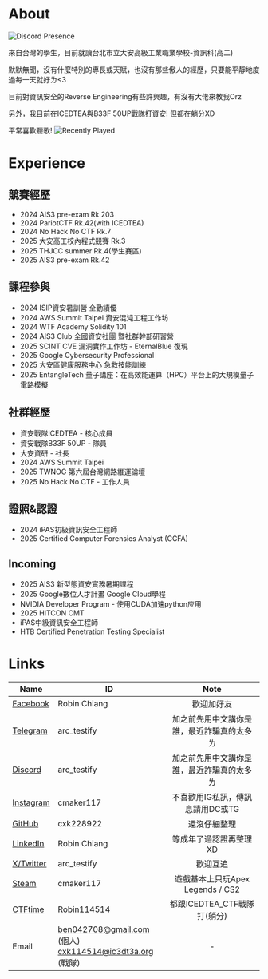 # About 

<!-- <a href="https://wakatime.com/@125ffe1f-f833-479f-bec1-9983c5b5f8dd"><img src="https://wakatime.com/badge/user/125ffe1f-f833-479f-bec1-9983c5b5f8dd.svg" alt="Loading"></a><br> -->
![Discord Presence](https://lanyard-profile-readme.vercel.app/api/574487545392398337)

來自台灣的學生，目前就讀台北市立大安高級工業職業學校-資訊科(高二)

默默無聞，沒有什麼特別的專長或天賦，也沒有那些傲人的經歷，只要能平靜地度過每一天就好ㄌ<3

目前對資訊安全的Reverse Engineering有些許興趣，有沒有大佬來教我Orz

另外，我目前在ICEDTEA與B33F 50UP戰隊打資安! 但都在躺分XD



平常喜歡聽歌!
![Recently Played](https://lastfm-recently-played.vercel.app/api?user=cxk228922)

# Experience

## 競賽經歷
- 2024 AIS3 pre-exam Rk.203
- 2024 PariotCTF Rk.42(with ICEDTEA)
- 2024 No Hack No CTF Rk.7
- 2025 大安高工校內程式競賽 Rk.3
- 2025 THJCC summer Rk.4(學生賽區)
- 2025 AIS3 pre-exam Rk.42

## 課程參與
- 2024 ISIP資安暑訓營 全勤績優
- 2024 AWS Summit Taipei 資安混沌工程工作坊
- 2024 WTF Academy Solidity 101
- 2024 AIS3 Club 全國資安社團 暨社群幹部研習營
- 2025 SCINT CVE 漏洞實作工作坊 - EternalBlue 復現
- 2025 Google Cybersecurity Professional
- 2025 大安區健康服務中心 急救技能訓練
- 2025 EntangleTech 量子講座：在高效能運算（HPC）平台上的大規模量子電路模擬

## 社群經歷
- 資安戰隊ICEDTEA - 核心成員
- 資安戰隊B33F 50UP - 隊員
- 大安資研 - 社長
- 2024 AWS Summit Taipei
- 2025 TWNOG 第六屆台灣網路維運論壇
- 2025 No Hack No CTF - 工作人員

## 證照&認證
- 2024 iPAS初級資訊安全工程師
- 2025 Certified Computer Forensics Analyst (CCFA)

## Incoming
- 2025 AIS3 新型態資安實務暑期課程
- 2025 Google數位人才計畫 Google Cloud學程
- NVIDIA Developer Program - 使用CUDA加速python应用
- 2025 HITCON CMT
- iPAS中級資訊安全工程師
- HTB Certified Penetration Testing Specialist

# Links


| Name                                                                | ID                                                          |                    Note                    |
| ------------------------------------------------------------------- | ----------------------------------------------------------- |:------------------------------------------:|
| [Facebook](https://www.facebook.com/profile.php?id=100024622431683) | Robin Chiang                                                |                 歡迎加好友                 |
| [Telegram](https://t.me/arc_testify)                                | arc_testify                                                 | 加之前先用中文講你是誰，最近詐騙真的太多ㄌ |
| [Discord](https://discord.com/users/574487545392398337)             | arc_testify                                                 | 加之前先用中文講你是誰，最近詐騙真的太多ㄌ |
| [Instagram](https://www.instagram.com/cmaker117/)                   | cmaker117                                                   |      不喜歡用IG私訊，傳訊息請用DC或TG      |
| [GitHub](https://github.com/cxk228922)                              | cxk228922                                                   |                還沒仔細整理                |
| [LinkedIn](www.linkedin.com/in/robin-chiang-834b822a4)              | Robin Chiang                                                |           等成年了過認證再整理XD           |
| [X/Twitter](https://x.com/arc_testify)                              | arc_testify                                                 |                  歡迎互追                  |
| [Steam](https://steamcommunity.com/profiles/76561199210296732)      | cmaker117                                                   |         遊戲基本上只玩Apex Legends / CS2        |
| [CTFtime](https://ctftime.org/user/196421)                          | Robin114514                                                 |        都跟ICEDTEA_CTF戰隊打(躺分)         |
| Email                                                               | ben042708@gmail.com (個人)<br> cxk114514@ic3dt3a.org (戰隊) |                     -                      |
